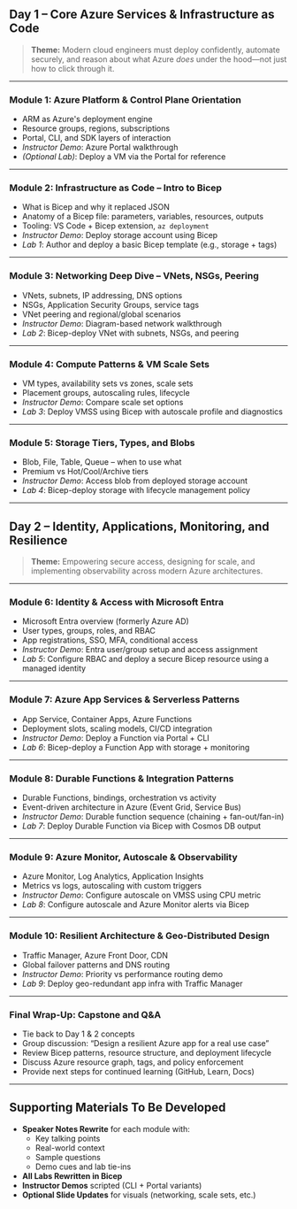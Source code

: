 ## **Day 1 – Core Azure Services & Infrastructure as Code**

> **Theme:** Modern cloud engineers must deploy confidently, automate securely, and reason about what Azure *does* under the hood—not just how to click through it.

---

### **Module 1: Azure Platform & Control Plane Orientation**

* ARM as Azure's deployment engine
* Resource groups, regions, subscriptions
* Portal, CLI, and SDK layers of interaction
* *Instructor Demo*: Azure Portal walkthrough
* *(Optional Lab)*: Deploy a VM via the Portal for reference

---

### **Module 2: Infrastructure as Code – Intro to Bicep**

* What is Bicep and why it replaced JSON
* Anatomy of a Bicep file: parameters, variables, resources, outputs
* Tooling: VS Code + Bicep extension, `az deployment`
* *Instructor Demo*: Deploy storage account using Bicep
* *Lab 1*: Author and deploy a basic Bicep template (e.g., storage + tags)

---

### **Module 3: Networking Deep Dive – VNets, NSGs, Peering**

* VNets, subnets, IP addressing, DNS options
* NSGs, Application Security Groups, service tags
* VNet peering and regional/global scenarios
* *Instructor Demo*: Diagram-based network walkthrough
* *Lab 2*: Bicep-deploy VNet with subnets, NSGs, and peering

---

### **Module 4: Compute Patterns & VM Scale Sets**

* VM types, availability sets vs zones, scale sets
* Placement groups, autoscaling rules, lifecycle
* *Instructor Demo*: Compare scale set options
* *Lab 3*: Deploy VMSS using Bicep with autoscale profile and diagnostics

---

### **Module 5: Storage Tiers, Types, and Blobs**

* Blob, File, Table, Queue – when to use what
* Premium vs Hot/Cool/Archive tiers
* *Instructor Demo*: Access blob from deployed storage account
* *Lab 4*: Bicep-deploy storage with lifecycle management policy

---

## **Day 2 – Identity, Applications, Monitoring, and Resilience**

> **Theme:** Empowering secure access, designing for scale, and implementing observability across modern Azure architectures.

---

### **Module 6: Identity & Access with Microsoft Entra**

* Microsoft Entra overview (formerly Azure AD)
* User types, groups, roles, and RBAC
* App registrations, SSO, MFA, conditional access
* *Instructor Demo*: Entra user/group setup and access assignment
* *Lab 5*: Configure RBAC and deploy a secure Bicep resource using a managed identity

---

### **Module 7: Azure App Services & Serverless Patterns**

* App Service, Container Apps, Azure Functions
* Deployment slots, scaling models, CI/CD integration
* *Instructor Demo*: Deploy a Function via Portal + CLI
* *Lab 6*: Bicep-deploy a Function App with storage + monitoring

---

### **Module 8: Durable Functions & Integration Patterns**

* Durable Functions, bindings, orchestration vs activity
* Event-driven architecture in Azure (Event Grid, Service Bus)
* *Instructor Demo*: Durable function sequence (chaining + fan-out/fan-in)
* *Lab 7*: Deploy Durable Function via Bicep with Cosmos DB output

---

### **Module 9: Azure Monitor, Autoscale & Observability**

* Azure Monitor, Log Analytics, Application Insights
* Metrics vs logs, autoscaling with custom triggers
* *Instructor Demo*: Configure autoscale on VMSS using CPU metric
* *Lab 8*: Configure autoscale and Azure Monitor alerts via Bicep

---

### **Module 10: Resilient Architecture & Geo-Distributed Design**

* Traffic Manager, Azure Front Door, CDN
* Global failover patterns and DNS routing
* *Instructor Demo*: Priority vs performance routing demo
* *Lab 9*: Deploy geo-redundant app infra with Traffic Manager

---

### **Final Wrap-Up: Capstone and Q\&A**

* Tie back to Day 1 & 2 concepts
* Group discussion: “Design a resilient Azure app for a real use case”
* Review Bicep patterns, resource structure, and deployment lifecycle
* Discuss Azure resource graph, tags, and policy enforcement
* Provide next steps for continued learning (GitHub, Learn, Docs)

---

## **Supporting Materials To Be Developed**

* **Speaker Notes Rewrite** for each module with:
  * Key talking points
  * Real-world context
  * Sample questions
  * Demo cues and lab tie-ins
* **All Labs Rewritten in Bicep**
* **Instructor Demos** scripted (CLI + Portal variants)
* **Optional Slide Updates** for visuals (networking, scale sets, etc.)
